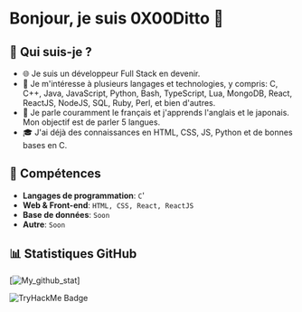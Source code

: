 # Bonjour, je suis 0X00Ditto 👋

## 🌱 Qui suis-je ?

- 🌐 Je suis un développeur Full Stack en devenir.
- 🌟 Je m'intéresse à plusieurs langages et technologies, y compris: C, C++, Java, JavaScript, Python, Bash, TypeScript, Lua, MongoDB, React, ReactJS, NodeJS, SQL, Ruby, Perl, et bien d'autres.
- 🌈 Je parle couramment le français et j'apprends l'anglais et le japonais. Mon objectif est de parler 5 langues.
- 🎓 J'ai déjà des connaissances en HTML, CSS, JS, Python et de bonnes bases en C.

## 🚀 Compétences

- **Langages de programmation**: `C`'
- **Web & Front-end**: `HTML, CSS, React, ReactJS`
- **Base de données**: `Soon`
- **Autre**: `Soon`

## 📊 Statistiques GitHub

[![My_github_stat](https://github-readme-stats.vercel.app/api?username=0x00Ditto&show_icons=true&hide_border=true)]


![TryHackMe Badge](https://tryhackme.com/api/v2/badges/public-profile?userPublicId=3722167)

